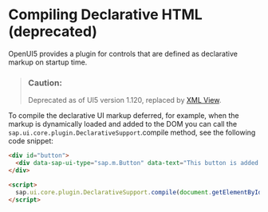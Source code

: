 <!-- loio91f1454b6f4d1014b6dd926db0e91070 -->

# Compiling Declarative HTML \(deprecated\)

OpenUI5 provides a plugin for controls that are defined as declarative markup on startup time.

> ### Caution:  
> Deprecated as of UI5 version 1.120, replaced by [XML View](xml-view-91f2928.md).

To compile the declarative UI markup deferred, for example, when the markup is dynamically loaded and added to the DOM you can call the `sap.ui.core.plugin.DeclarativeSupport`.compile method, see the following code snippet:

```html
<div id="button">
  <div data-sap-ui-type="sap.m.Button" data-text="This button is added dynamically"></div>
</div>

<script>
  sap.ui.core.plugin.DeclarativeSupport.compile(document.getElementById("button"));
</script>
```


